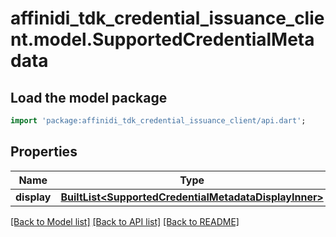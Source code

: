 # affinidi_tdk_credential_issuance_client.model.SupportedCredentialMetadata

## Load the model package

```dart
import 'package:affinidi_tdk_credential_issuance_client/api.dart';
```

## Properties

| Name        | Type                                                                                                       | Description | Notes      |
| ----------- | ---------------------------------------------------------------------------------------------------------- | ----------- | ---------- |
| **display** | [**BuiltList&lt;SupportedCredentialMetadataDisplayInner&gt;**](SupportedCredentialMetadataDisplayInner.md) |             | [optional] |

[[Back to Model list]](../README.md#documentation-for-models) [[Back to API list]](../README.md#documentation-for-api-endpoints) [[Back to README]](../README.md)
